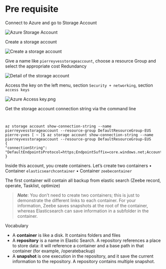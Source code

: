 # Pre requisite

Connect to Azure and go to Storage Account

![Azure Storage Account](image/AzureStorageAccount.png)

Create a storage account

![Create a storage account](image/AzureCreateStorageAccount.png)

Give a name like `pierreyvesstorageaccount`, choose a resource Group and select the appropriate cost Redundancy

![Detail of the storage account](image/AzureDetailStorageAccount.png)

Access the key on the left menu, section `Security + networking`, section `access keys`

![Azure Access key.png](image/AzureAccessKey.png)

Get the storage account connection string via the command line
```shell


az storage account show-connection-string --name pierreyvesstorageaccount --resource-group DefaultResourceGroup-EUS
pierre-yves [ ~ ]$ az storage account show-connection-string --name pierreyvesstorageaccount --resource-group DefaultResourceGroup-EUS
{
"connectionString": "DefaultEndpointsProtocol=https;EndpointSuffix=core.windows.net;AccountName=pierreyvesstorageaccount;AccountKey=…..Iw==;BlobEndpoint=https://pierreyvesstorageaccount.blob.core.windows.net/;FileEndpoint=https://pierreyvesstorageaccount.file.core.windows.net/;QueueEndpoint=https://pierreyvesstorageaccount.queue.core.windows.net/;TableEndpoint=https://pierreyvesstorageaccount.table.core.windows.net/"
}
```

Inside this account, you create containers. Let’s create two containers
•	Container `elasticsearchcontainer`
•	Container `zeebecontainer`

The first container will contain all backup from elastic search (Zeebe record, operate, Tasklist, optimize)

> ***Note***: You don’t need to create two containers; this is just to demonstrate the different links to each container. For your information, Zeebe saves snapshots at the root of the container, whereas Elasticsearch can save information in a subfolder in the container.

Vocabulary
* A **container** is like a disk. It contains folders and files
* A **repository** is a name in Elastic Search. A repository references a place to store data: it will reference a container and a base path in that container (for example, /operatebackup)
* A **snapshot** is one execution in the repository, and it save the current information to the repository. A repository contains multiple snapshot.

